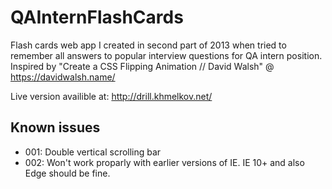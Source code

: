 # QAInternFlashCards
Flash cards web app I created in second part of 2013 when tried to remember all answers to popular interview questions for QA intern position. Inspired by "Create a CSS Flipping Animation // David Walsh" @ https://davidwalsh.name/

Live version availible at: http://drill.khmelkov.net/

## Known issues ##
* 001: Double vertical scrolling bar
* 002: Won't work proparly with earlier versions of IE. IE 10+ and also Edge should be fine.

